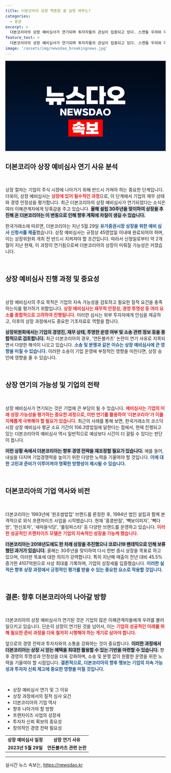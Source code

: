 ```yaml
---
title: 더본코리아 상장 백종원 꿈 실현 여부는?
categories:
  - 증권
excerpt: >
  더본코리아의 상장 예비심사가 연기되며 투자자들의 관심이 집중되고 있다. 스캔들 우려와 더불어, 질적 심사 조건이 발목을 잡으면서 외식업계의 아이콘 더본코리아의 미래는 불투명해졌다.
feature_text: >
  더본코리아의 상장 예비심사가 연기되며 투자자들의 관심이 집중되고 있다. 스캔들 우려와 더불어, 질적 심사 조건이 발목을 잡으면서 외식업계의 아이콘 더본코리아의 미래는 불투명해졌다.
image: '/assets/img/newsdao_breakingnews.jpg'
---
```


<p><img src="/assets/img/newsdao_breakingnews.jpg" alt="ontimetimes 속보" /></p>

<h2 data-ke-size="size26">더본코리아 상장 예비심사 연기 사유 분석</h2>

<p data-ke-size="size16">&nbsp;</p> 

<p>상장 절차는 기업이 주식 시장에 나아가기 위해 반드시 거쳐야 하는 중요한 단계입니다. 더욱이, 상장 예비심사는 <b><span style="color: #ee2323;">상장에 있어 필수적인 과정</span></b>으로, 이 단계에서 기업의 재무 상태와 경영 안정성을 평가합니다. 최근 더본코리아의 상장 예비심사가 연기되었다는 소식은 여러 이해관계자에게 당혹감을 주고 있습니다. <b><span style="background-color: #21538527;">올해 설립 30주년을 맞이하여 상장을 추진해 온 더본코리아는 이 변동으로 인해 향후 계획에 차질이 생길 수 있습니다.</span></b> </p>

<p>한국거래소에 따르면, 더본코리아는 지난 5월 29일 <b><span style="color: #1a5490;">유가증권시장 상장을 위한 예비 심사 신청서를 제출</span></b>했습니다. 상장 예비심사는 규정상 45영업일 이내에 완료되어야 하며, 이는 상장위원회 개최 전 반드시 지켜져야 할 조건입니다. 따라서 신청일로부터 약 2개월이 지난 현재, 이 과정이 연기됨으로써 더본코리아의 상장이 미뤄질 가능성은 커졌습니다.</p>

<p><br></p>

<h2 data-ke-size="size26">상장 예비심사 진행 과정 및 중요성</h2>

<p data-ke-size="size16">&nbsp;</p> 

<p>상장 예비심사의 주요 목적은 기업의 지속 가능성을 검토하고 필요한 질적 요건을 충족하는지를 평가하기 위함입니다. <b><span style="color: #ee2323;">상장 예비심사는 재무적 안정성, 경영 투명성 등 여러 요소를 종합적으로 고려하여 진행됩니다.</span></b> 이러한 심사는 외부 투자자에게 안심을 제공하고, 이후의 상장 과정에서도 중요한 기초자료로 역할을 합니다. </p>

<p><b><span style="background-color: #21538527;">상장위원회에서는 기업의 경영진, 재무 상태, 투명한 운영 여부 및 소송 관련 정보 등을 종합적으로 검토합니다.</span></b> 최근 더본코리아의 경우, '연돈볼카츠' 논란이 연기 사유로 지목되면서 다양한 해석이 나오고 있습니다. <b><span style="color: #1a5490;">소송 및 분쟁과 같은 이슈는 상장 예비심사에 큰 영향을 미칠 수 있습니다.</span></b> 이러한 소송이 기업 운영에 부정적인 영향을 미친다면, 상장 승인에 영향을 줄 수 있습니다.</p>

<p><br></p>

<h2 data-ke-size="size26">상장 연기의 가능성 및 기업의 전략</h2>

<p data-ke-size="size16">&nbsp;</p> 

<p>상장 예비심사가 연기되는 것은 기업에 큰 부담이 될 수 있습니다. <b><span style="color: #ee2323;">예비심사는 기업의 미래 성장 가능성을 평가하는 중요한 과정으로, 이번 연기를 활용하여 ‘더본코리아’가 이를 지혜롭게 극복해야 할 필요가 있습니다.</span></b> 최근의 사례를 통해 보면, 한국거래소의 코스닥시장 상장 예비심사 평균 소요 기간이 106.3영업일에 달한다는 점에서, 현재 진행되고 있는 더본코리아의 예비심사 역시 일반적으로 예상보다 시간이 더 걸릴 수 있다는 판단이 듭니다. </p>

<p><b><span style="background-color: #21538527;">이런 상황 속에서 더본코리아는 향후 경영 전략을 재조정할 필요가 있습니다.</span></b> 예를 들어, 내실을 다지며 기업경쟁력을 높이기 위한 다양한 노력을 기울여야 할 것입니다. <b><span style="color: #1a5490;">이에 대한 고민과 준비가 이루어져야 명확한 방향성이 제시될 수 있습니다.</span></b> </p>

<p><br></p>

<h2 data-ke-size="size26">더본코리아의 기업 역사와 비전</h2>

<p data-ke-size="size16">&nbsp;</p> 

<p>더본코리아는 1993년에 '원조쌈밥집' 브랜드를 론칭한 후, 1994년 법인 설립과 함께 본격적으로 외식 프랜차이즈 사업을 시작했습니다. 현재 '홍콩반점', '빽보이피자', '빽다방', '한신포차', '새마을식당', '롤링파스타' 등 다양한 브랜드를 운영하고 있습니다. <b><span style="color: #ee2323;">이러한 성공적인 프랜차이즈 모델은 기업의 지속적인 성장을 가능케 했습니다.</span></b> </p>

<p><b><span style="background-color: #21538527;">더본코리아는 2018년도에도 한 차례 상장을 추진했으나 코로나19 팬데믹으로 인해 보류했던 과거가 있습니다.</span></b> 올해는 30주년을 맞이하여 다시 한번 증시 상장을 목표로 하고 있으며, 이러한 목표에 대한 의지가 강력합니다. 특히 지난해 매출이 전년 대비 45.5% 증가한 4107억원으로 사상 최대를 기록하며, 기업의 성장세를 입증했습니다. <b><span style="color: #1a5490;">이러한 실적은 향후 상장 과정에서 긍정적인 평가를 받을 수 있는 중요한 요소로 작용할 것입니다.</span></b></p>

<p><br></p>

<h2 data-ke-size="size26">결론: 향후 더본코리아의 나아갈 방향</h2>

<p data-ke-size="size16">&nbsp;</p> 

<p>더본코리아의 상장 예비심사가 연기된 것은 기업의 많은 이해관계자들에게 우려를 불러일으키고 있습니다. 단순히 상장이 연기된 것을 넘어서, 이는 <b><span style="color: #ee2323;">기업의 성공적인 미래를 위해 필요한 준비 과정을 더욱 철저히 시행해야 하는 계기로 삼아야 합니다.</span></b> </p>

<p>앞으로의 경영 전략과 투자자와의 소통을 강화하는 것이 중요합니다. <b><span style="background-color: #21538527;">이러한 과정에서 더본코리아는 상장 시 얻는 혜택을 최대한 활용할 수 있는 기반을 마련할 수 있습니다.</span></b> 향후 경영의 투명성과 안정성을 더욱 강화하며, 소송 및 분쟁 없이 원활한 운영을 위한 노력을 기울여야 할 시점입니다. <b><span style="color: #1a5490;">결론적으로, 더본코리아의 향후 행보는 기업의 지속 가능성과 투자자 신뢰 제고에 중요한 영향을 미칠 것입니다.</span></b></p>

<p data-ke-size="size16">&nbsp;</p> 

<ul>
    <li>상장 예비심사 연기 및 그 이유</li>
    <li>상장 과정에서의 질적 심사 요건</li>
    <li>더본코리아의 기업 역사</li>
    <li>향후 나아가야 할 방향</li>
    <li>프랜차이즈 사업의 성장세</li>
    <li>투자자 신뢰 확보의 중요성</li>
    <li>창의적인 경영 전략 필요성</li>
</ul>

<table style="width: 100%; border-collapse: collapse;">
    <tr style="height: 17px;">
        <td style="text-align: center; height: 17px;"><b>상장 예비심사 일정</b></td>
        <td style="text-align: center; height: 17px;"><b>상장 연기 사유</b></td>
    </tr>
    <tr style="height: 17px;">
        <td style="text-align: center; height: 17px;"><b>2023년 5월 29일</b></td>
        <td style="text-align: center; height: 17px;"><b>연돈볼카츠 관련 논란</b></td>
    </tr>
</table>

<hr/>
실시간 뉴스 속보는, <a href="https://newsdao.kr" rel="dofollow">https://newsdao.kr</a>


